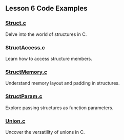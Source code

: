 ## Lesson 6 Code Examples

### [Struct.c](Struct.c)
Delve into the world of structures in C.

### [StructAccess.c](StructAccess.c)
Learn how to access structure members.

### [StructMemory.c](StructMemory.c)
Understand memory layout and padding in structures.

### [StructParam.c](StructParam.c)
Explore passing structures as function parameters.

### [Union.c](Union.c)
Uncover the versatility of unions in C.
